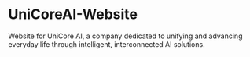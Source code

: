 # UniCoreAI-Website
Website for UniCore AI, a company dedicated to unifying and advancing everyday life through intelligent, interconnected AI solutions.
